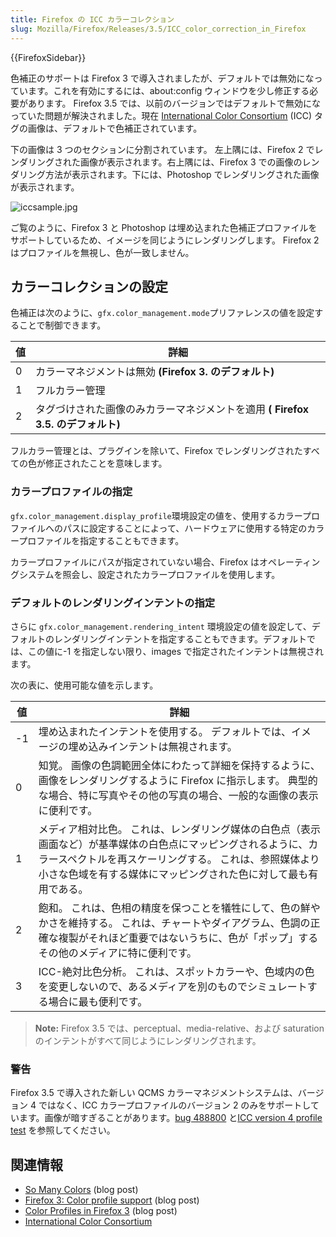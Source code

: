 ```yaml
---
title: Firefox の ICC カラーコレクション
slug: Mozilla/Firefox/Releases/3.5/ICC_color_correction_in_Firefox
---
```

{{FirefoxSidebar}}

色補正のサポートは Firefox 3 で導入されましたが、デフォルトでは無効になっています。これを有効にするには、about:config ウィンドウを少し修正する必要があります。 Firefox 3.5 では、以前のバージョンではデフォルトで無効になっていた問題が解決されました。現在 [International Color Consortium](http://www.color.org/) (ICC) タグの画像は、デフォルトで色補正されています。

下の画像は 3 つのセクションに分割されています。 左上隅には、Firefox 2 でレンダリングされた画像が表示されます。右上隅には、Firefox 3 での画像のレンダリング方法が表示されます。下には、Photoshop でレンダリングされた画像が表示されます。

![iccsample.jpg](/@api/deki/files/3218/=iccsample.jpg)

ご覧のように、Firefox 3 と Photoshop は埋め込まれた色補正プロファイルをサポートしているため、イメージを同じようにレンダリングします。 Firefox 2 はプロファイルを無視し、色が一致しません。

## カラーコレクションの設定

色補正は次のように、`gfx.color_management.mode`プリファレンスの値を設定することで制御できます。

| 値  | 詳細                                                                            |
| --- | ------------------------------------------------------------------------------- |
| 0   | カラーマネジメントは無効 **(Firefox 3. のデフォルト)**                          |
| 1   | フルカラー管理                                                                  |
| 2   | タグづけされた画像のみカラーマネジメントを適用 **( Firefox 3.5. のデフォルト)** |

フルカラー管理とは、プラグインを除いて、Firefox でレンダリングされたすべての色が修正されたことを意味します。

### カラープロファイルの指定

`gfx.color_management.display_profile`環境設定の値を、使用するカラープロファイルへのパスに設定することによって、ハードウェアに使用する特定のカラープロファイルを指定することもできます。

カラープロファイルにパスが指定されていない場合、Firefox はオペレーティングシステムを照会し、設定されたカラープロファイルを使用します。

### デフォルトのレンダリングインテントの指定

さらに `gfx.color_management.rendering_intent` 環境設定の値を設定して、デフォルトのレンダリングインテントを指定することもできます。デフォルトでは、この値に-1 を指定しない限り、images で指定されたインテントは無視されます。

次の表に、使用可能な値を示します。

| 値  | 詳細                                                                                                                                                                                                                                         |
| --- | -------------------------------------------------------------------------------------------------------------------------------------------------------------------------------------------------------------------------------------------- |
| -1  | 埋め込まれたインテントを使用する。 デフォルトでは、イメージの埋め込みインテントは無視されます。                                                                                                                                              |
| 0   | 知覚。 画像の色調範囲全体にわたって詳細を保持するように、画像をレンダリングするように Firefox に指示します。 典型的な場合、特に写真やその他の写真の場合、一般的な画像の表示に便利です。                                                      |
| 1   | メディア相対比色。 これは、レンダリング媒体の白色点（表示画面など）が基準媒体の白色点にマッピングされるように、カラースペクトルを再スケーリングする。 これは、参照媒体より小さな色域を有する媒体にマッピングされた色に対して最も有用である。 |
| 2   | 飽和。 これは、色相の精度を保つことを犠牲にして、色の鮮やかさを維持する。 これは、チャートやダイアグラム、色調の正確な複製がそれほど重要ではないうちに、色が「ポップ」するその他のメディアに特に便利です。                                   |
| 3   | ICC-絶対比色分析。 これは、スポットカラーや、色域内の色を変更しないので、あるメディアを別のものでシミュレートする場合に最も便利です。                                                                                                        |

> **Note:** Firefox 3.5 では、perceptual、media-relative、および saturation のインテントがすべて同じようにレンダリングされます。

### 警告

Firefox 3.5 で導入された新しい QCMS カラーマネジメントシステムは、バージョン 4 ではなく、ICC カラープロファイルのバージョン 2 のみをサポートしています。画像が暗すぎることがあります。[bug 488800](https://bugzilla.mozilla.org/show_bug.cgi?id=488800) と[ICC version 4 profile test](http://www.color.org/version4html.xalter) を参照してください。

## 関連情報

- [So Many Colors](http://bholley.wordpress.com/2008/09/12/so-many-colors/) (blog post)
- [Firefox 3: Color profile support](http://www.dria.org/wordpress/archives/2008/04/29/633/) (blog post)
- [Color Profiles in Firefox 3](http://ejohn.org/blog/color-profiles/) (blog post)
- [International Color Consortium](http://www.color.org/)
